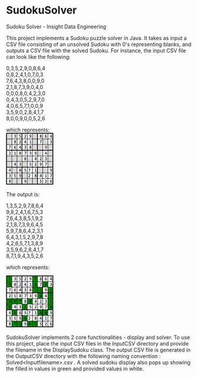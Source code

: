 SudokuSolver
============

Sudoku Solver - Insight Data Engineering

This project implements a Sudoku puzzle solver in Java. It takes as input a CSV file consisting of an unsolved Sudoku with 0's representing blanks, and outputs a CSV file with the solved Sudoku. For instance, the input CSV file can look like the following:

0,3,5,2,9,0,8,6,4  
0,8,2,4,1,0,7,0,3  
7,6,4,3,8,0,0,9,0  
2,1,8,7,3,9,0,4,0  
0,0,0,8,0,4,2,3,0  
0,4,3,0,5,2,9,7,0  
4,0,6,5,7,1,0,0,9  
3,5,9,0,2,8,4,1,7  
8,0,0,9,0,0,5,2,6  

which represents:  
![alt text](https://github.com/vhprasad23/SudokuSolver/blob/master/SudokuSolver/Images/unsolved_sudoku.png )



The output is:

1,3,5,2,9,7,8,6,4  
9,8,2,4,1,6,7,5,3  
7,6,4,3,8,5,1,9,2  
2,1,8,7,3,9,6,4,5  
5,9,7,8,6,4,2,3,1  
6,4,3,1,5,2,9,7,8  
4,2,6,5,7,1,3,8,9  
3,5,9,6,2,8,4,1,7  
8,7,1,9,4,3,5,2,6  

which represents:  

![alt text][logo]

[logo]: https://github.com/vhprasad23/SudokuSolver/blob/master/SudokuSolver/Images/solved_sudoku.png  


SudokuSolver implements 2 core functionalities - display and solver. To use this project, place the input CSV files in the InputCSV directory and provide the filename in the DisplaySudoku class. The output CSV file is generated in the OutputCSV directory with the following naming convention : Solved\<Inputfilename\>.csv . A solved sudoku display also pops up showing the filled in values in green and provided values in white.



